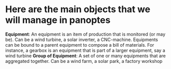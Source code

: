 # Here are the main objects that we will manage in panoptes
**Equipment**: An equipment is an item of production that is monitored (or may be). Can be a wind turbine, a solar inverter, a CNC-machine. Equipments can be bound to a parent equipment to compose a bill of materials. For instance, a gearbox is an equipment that is part of a larger equipment, say a wind turbine
**Group of Equipment**: A set of one or many equipments that are aggregated together. Can be a wind farm, a solar park, a factory workshop
